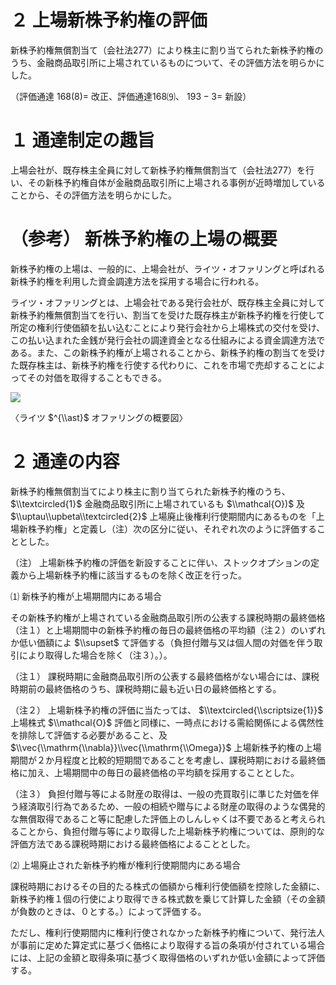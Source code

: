 # ２ 上場新株予約権の評価

新株予約権無償割当て（会社法277）により株主に割り当てられた新株予約権のうち、金融商品取引所に上場されているものについて、その評価方法を明らかにした。

（評価通達 $168(8){=}$ 改正、評価通達168⑼、 $193-3=$ 新設）

# １ 通達制定の趣旨

上場会社が、既存株主全員に対して新株予約権無償割当て（会社法277）を行い、その新株予約権自体が金融商品取引所に上場される事例が近時増加していることから、その評価方法を明らかにした。

# （参考） 新株予約権の上場の概要

新株予約権の上場は、一般的に、上場会社が、ライツ・オファリングと呼ばれる新株予約権を利用した資金調達方法を採用する場合に行われる。

ライツ・オファリングとは、上場会社である発行会社が、既存株主全員に対して新株予約権無償割当てを行い、割当てを受けた既存株主が新株予約権を行使して所定の権利行使価額を払い込むことにより発行会社から上場株式の交付を受け、この払い込まれた金銭が発行会社の調達資金となる仕組みによる資金調達方法である。また、この新株予約権が上場されることから、新株予約権の割当てを受けた既存株主は、新株予約権を行使する代わりに、これを市場で売却することによってその対価を取得することもできる。

![](https://www.nta.go.jp/tmp/e1bdb5a5-8091-4c7e-ac99-e27c97f05eb3/images/473505c2666f3ddce3dbd0e93565cc2912058145362df6c7f1e782746bb9619c.jpg)

〈ライツ $^{\\ast}$ オファリングの概要図〉

# ２ 通達の内容

新株予約権無償割当てにより株主に割り当てられた新株予約権のうち、 $\\textcircled{1}$ 金融商品取引所に上場されているも $\\mathcal{O})$ 及 $\\uptau\\upbeta\\textcircled{2}$ 上場廃止後権利行使期間内にあるものを「上場新株予約権」と定義し（注）次の区分に従い、それぞれ次のように評価することとした。

（注） 上場新株予約権の評価を新設することに伴い、ストックオプションの定義から上場新株予約権に該当するものを除く改正を行った。

⑴ 新株予約権が上場期間内にある場合

その新株予約権が上場されている金融商品取引所の公表する課税時期の最終価格（注１）と上場期間中の新株予約権の毎日の最終価格の平均額（注２）のいずれか低い価額によ $\\supset$ て評価する（負担付贈与又は個人間の対価を伴う取引により取得した場合を除く（注３）。）。

（注１） 課税時期に金融商品取引所の公表する最終価格がない場合には、課税時期前の最終価格のうち、課税時期に最も近い日の最終価格とする。

（注２） 上場新株予約権の評価に当たっては、 $\\textcircled{\\scriptsize{1}}$ 上場株式 $\\mathcal{O}$ 評価と同様に、一時点における需給関係による偶然性を排除して評価する必要があること、及 $\\vec{\\mathrm{\\nabla}}\\vec{\\mathrm{\\Omega}}$ 上場新株予約権の上場期間が２か月程度と比較的短期間であることを考慮し、課税時期における最終価格に加え、上場期間中の毎日の最終価格の平均額を採用することとした。

（注３） 負担付贈与等による財産の取得は、一般の売買取引に準じた対価を伴う経済取引行為であるため、一般の相続や贈与による財産の取得のような偶発的な無償取得であること等に配慮した評価上のしんしゃくは不要であると考えられることから、負担付贈与等により取得した上場新株予約権については、原則的な評価方法である課税時期における最終価格によることとした。

⑵ 上場廃止された新株予約権が権利行使期間内にある場合

課税時期におけるその目的たる株式の価額から権利行使価額を控除した金額に、新株予約権１個の行使により取得できる株式数を乗じて計算した金額（その金額が負数のときは、０とする。）によって評価する。

ただし、権利行使期間内に権利行使されなかった新株予約権について、発行法人が事前に定めた算定式に基づく価格により取得する旨の条項が付されている場合には、上記の金額と取得条項に基づく取得価格のいずれか低い金額によって評価する。